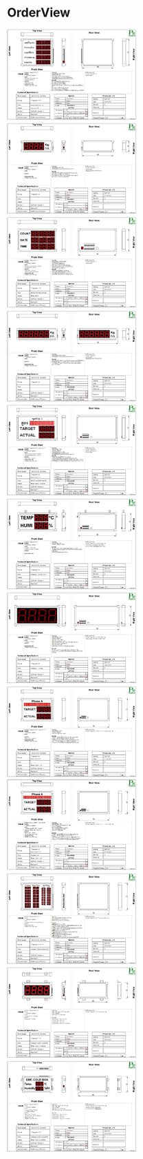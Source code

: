 # OrderView

<img src="https://github.com/Suphot-Ch/OrderView/blob/main/TGM/order/2021/images/TGM-64012.png" alt="drawing" width="300"/> <img src="https://github.com/Suphot-Ch/OrderView/blob/main/TGM/order/2021/images/TGM-64011.png" alt="drawing" width="300"/> <img src="https://github.com/Suphot-Ch/OrderView/blob/main/TGM/order/2021/images/TGM-64010.png" alt="drawing" width="300"/> <img src="https://github.com/Suphot-Ch/OrderView/blob/main/TGM/order/2021/images/TGM-64009.png" alt="drawing" width="300"/> <img src="https://github.com/Suphot-Ch/OrderView/blob/main/TGM/order/2021/images/TGM-64008.png" alt="drawing" width="300"/> <img src="https://github.com/Suphot-Ch/OrderView/blob/main/TGM/order/2021/images/TGM-64007.png" alt="drawing" width="300"/> <img src="https://github.com/Suphot-Ch/OrderView/blob/main/TGM/order/2021/images/TGM-64006.png" alt="drawing" width="300"/> <img src="https://github.com/Suphot-Ch/OrderView/blob/main/TGM/order/2021/images/TGM-64005.png" alt="drawing" width="300"/> <img src="https://github.com/Suphot-Ch/OrderView/blob/main/TGM/order/2021/images/TGM-64004.png" alt="drawing" width="300"/> <img src="https://github.com/Suphot-Ch/OrderView/blob/main/TGM/order/2021/images/TGM-64003.png" alt="drawing" width="300"/> <img src="https://github.com/Suphot-Ch/OrderView/blob/main/TGM/order/2021/images/TGM-64002.png" alt="drawing" width="300"/> <img src="https://github.com/Suphot-Ch/OrderView/blob/main/TGM/order/2021/images/TGM-64001.png" alt="drawing" width="300"/>

